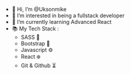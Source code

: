 - 👋 Hi, I’m @Uksonmike
- 👀 I’m interested in being a fullstack developer
- 🌱 I’m currently learning Advanced React
- 📚 My Tech Stack :
   - SASS 🎯
   - Bootstrap 🔰
   - Javascript ⚙
   - React ❄️
   - Git & Github ⏳
  
<!---
Uksonmike/Uksonmike is a ✨ special ✨ repository because its `README.md` (this file) appears on your GitHub profile.
You can click the Preview link to take a look at your changes.
--->

